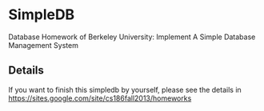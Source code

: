 # SimpleDB
Database Homework of Berkeley University: Implement A Simple Database Management System 

## Details
If you want to finish this simpledb by yourself, please see the details in https://sites.google.com/site/cs186fall2013/homeworks

